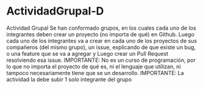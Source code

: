 # ActividadGrupal-D
Actividad Grupal Se han conformado grupos, en los cuales cada uno de los integrantes  deben crear un proyecto (no importa de qué) en Github. Luego cada uno de los integrantes va a crear en cada uno de los proyectos de sus compañeros (del mismo grupo), un issue, explicando de que existe un bug, o una feature que se va a agregar y Luego crear un Pull Request resolviendo esa issue.  IMPORTANTE: No es un curso de programación, por lo que no importa el proyecto de qué es, ni el lenguaje que utilizan, ni tampoco necesariamente tiene que se un desarrollo.   IMPORTANTE: La actividad la debe subir 1 solo integrante del grupo
